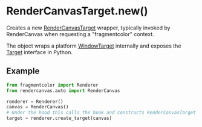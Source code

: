 # RenderCanvasTarget.new()

Creates a new [RenderCanvasTarget](https://fragmentcolor.org/api/render_canvas_target) wrapper, typically invoked by RenderCanvas when requesting a "fragmentcolor" context.

The object wraps a platform [WindowTarget](https://fragmentcolor.org/api/window_target) internally and exposes the [Target](https://fragmentcolor.org/api/target) interface in Python.

## Example

```python
from fragmentcolor import Renderer
from rendercanvas.auto import RenderCanvas

renderer = Renderer()
canvas = RenderCanvas()
# Under the hood this calls the hook and constructs RenderCanvasTarget
target = renderer.create_target(canvas)
```
